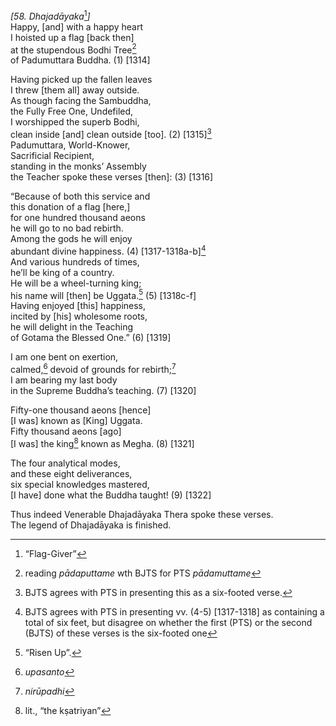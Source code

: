 *\[58. Dhajadāyaka*[^1]*\]*  
Happy, \[and\] with a happy heart  
I hoisted up a flag \[back then\]  
at the stupendous Bodhi Tree[^2]  
of Padumuttara Buddha. (1) \[1314\]

Having picked up the fallen leaves  
I threw \[them all\] away outside.  
As though facing the Sambuddha,  
the Fully Free One, Undefiled,  
I worshipped the superb Bodhi,  
clean inside \[and\] clean outside \[too\]. (2) \[1315\][^3]  
Padumuttara, World-Knower,  
Sacrificial Recipient,  
standing in the monks’ Assembly  
the Teacher spoke these verses \[then\]: (3) \[1316\]

“Because of both this service and  
this donation of a flag \[here,\]  
for one hundred thousand aeons  
he will go to no bad rebirth.  
Among the gods he will enjoy  
abundant divine happiness. (4) \[1317-1318a-b\][^4]  
And various hundreds of times,  
he’ll be king of a country.  
He will be a wheel-turning king;  
his name will \[then\] be Uggata.[^5] (5) \[1318c-f\]  
Having enjoyed \[this\] happiness,  
incited by \[his\] wholesome roots,  
he will delight in the Teaching  
of Gotama the Blessed One.” (6) \[1319\]

I am one bent on exertion,  
calmed,[^6] devoid of grounds for rebirth;[^7]  
I am bearing my last body  
in the Supreme Buddha’s teaching. (7) \[1320\]

Fifty-one thousand aeons \[hence\]  
\[I was\] known as \[King\] Uggata.  
Fifty thousand aeons \[ago\]  
\[I was\] the king[^8] known as Megha. (8) \[1321\]

The four analytical modes,  
and these eight deliverances,  
six special knowledges mastered,  
\[I have\] done what the Buddha taught! (9) \[1322\]

Thus indeed Venerable Dhajadāyaka Thera spoke these verses.  
The legend of Dhajadāyaka is finished.

[^1]: “Flag-Giver”

[^2]: reading *pādaputtame* wth BJTS for PTS *pādamuttame*

[^3]: BJTS agrees with PTS in presenting this as a six-footed verse.

[^4]: BJTS agrees with PTS in presenting vv. (4-5) \[1317-1318\] as
    containing a total of six feet, but disagree on whether the first
    (PTS) or the second (BJTS) of these verses is the six-footed one

[^5]: “Risen Up”.

[^6]: *upasanto*

[^7]: *nirūpadhi*

[^8]: lit., “the kṣatriyan”

